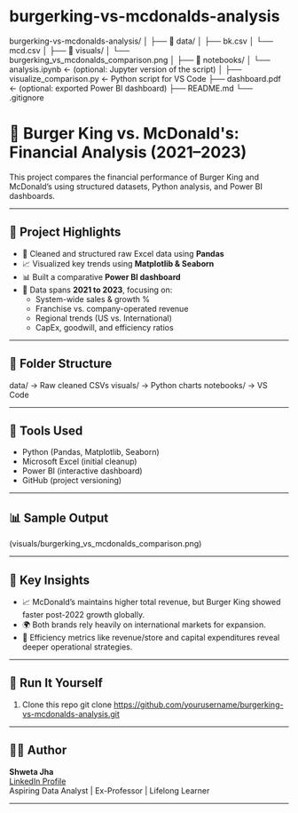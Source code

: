 # burgerking-vs-mcdonalds-analysis

burgerking-vs-mcdonalds-analysis/
│
├── 📂 data/
│   ├── bk.csv
│   └── mcd.csv
│
├── 📂 visuals/
│   └── burgerking_vs_mcdonalds_comparison.png
│
├── 📂 notebooks/
│   └── analysis.ipynb  ← (optional: Jupyter version of the script)
│
├── visualize_comparison.py  ← Python script for VS Code
├── dashboard.pdf            ← (optional: exported Power BI dashboard)
├── README.md
└── .gitignore



# 🍔 Burger King vs. McDonald's: Financial Analysis (2021–2023)

This project compares the financial performance of Burger King and McDonald’s using structured datasets, Python analysis, and Power BI dashboards.

---

## 🚀 Project Highlights

- 🔄 Cleaned and structured raw Excel data using **Pandas**
- 📈 Visualized key trends using **Matplotlib & Seaborn**
- 📊 Built a comparative **Power BI dashboard**
- 📎 Data spans **2021 to 2023**, focusing on:
  - System-wide sales & growth %
  - Franchise vs. company-operated revenue
  - Regional trends (US vs. International)
  - CapEx, goodwill, and efficiency ratios

---

## 📂 Folder Structure
data/ → Raw cleaned CSVs
visuals/ → Python charts
notebooks/ → VS Code


---

## 📌 Tools Used

- Python (Pandas, Matplotlib, Seaborn)
- Microsoft Excel (initial cleanup)
- Power BI (interactive dashboard)
- GitHub (project versioning)

---

## 📊 Sample Output

(visuals/burgerking_vs_mcdonalds_comparison.png)

---

## 🧠 Key Insights

- 📈 McDonald’s maintains higher total revenue, but Burger King showed faster post-2022 growth globally.
- 🌍 Both brands rely heavily on international markets for expansion.
- 🧮 Efficiency metrics like revenue/store and capital expenditures reveal deeper operational strategies.

---

## 🧪 Run It Yourself

1. Clone this repo
git clone https://github.com/yourusername/burgerking-vs-mcdonalds-analysis.git

---
## 👩‍💻 Author

**Shweta Jha**  
[LinkedIn Profile](https://linkedin.com/in/yourprofile)  
Aspiring Data Analyst | Ex-Professor | Lifelong Learner

---


